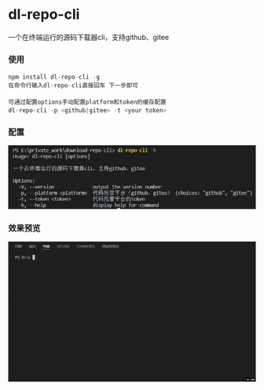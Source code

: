 # dl-repo-cli
一个在终端运行的源码下载器cli，支持github、gitee

### 使用

```javascript
npm install dl-repo-cli -g
在命令行输入dl-repo-cli直接回车 下一步即可

可通过配置options手动配置platform和token的缓存配置
dl-repo-cli -p <github|gitee> -t <your token>
```
### 配置

<p align="center">
   <img src="./option.png"/>
</p>

### 效果预览

<p align="center">
   <img src="./preview.gif"/>
</p>